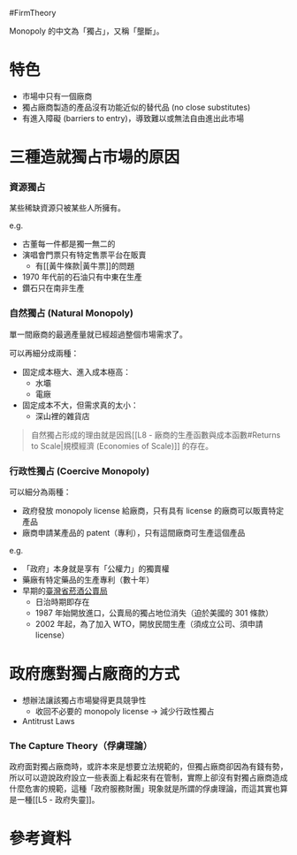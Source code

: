 #FirmTheory

Monopoly 的中文為「獨占」，又稱「壟斷」。

# 特色

- 市場中只有一個廠商
- 獨占廠商製造的產品沒有功能近似的替代品 (no close substitutes)
- 有進入障礙 (barriers to entry)，導致難以或無法自由進出此市場

# 三種造就獨占市場的原因

### 資源獨占

某些稀缺資源只被某些人所擁有。

e.g. 

- 古董每一件都是獨一無二的
- 演唱會門票只有特定售票平台在販賣
    - 有[[黃牛條款|黃牛票]]的問題
- 1970 年代前的石油只有中東在生產
- 鑽石只在南非生產

### 自然獨占 (Natural Monopoly)

單一間廠商的最適產量就已經超過整個市場需求了。

可以再細分成兩種：

- 固定成本極大、進入成本極高：
    - 水壩
    - 電廠
- 固定成本不大，但需求真的太小：
    - 深山裡的雜貨店

>自然獨占形成的理由就是因爲[[L8 - 廠商的生產函數與成本函數#Returns to Scale|規模經濟 (Economies of Scale)]] 的存在。

### 行政性獨占 (Coercive Monopoly)

可以細分為兩種：

- 政府發放 monopoly license 給廠商，只有具有 license 的廠商可以販賣特定產品
- 廠商申請某產品的 patent（專利），只有這間廠商可生產這個產品

e.g.

- 「政府」本身就是享有「公權力」的獨賣權
- 藥廠有特定藥品的生產專利（數十年）
- 早期的[臺灣省菸酒公賣局](https://www.thenewslens.com/article/188943)
    - 日治時期即存在
    - 1987 年始開放進口，公賣局的獨占地位消失（迫於美國的 301 條款）
    - 2002 年起，為了加入 WTO，開放民間生產（須成立公司、須申請 license）

# 政府應對獨占廠商的方式

- 想辦法讓該獨占市場變得更具競爭性
    - 收回不必要的 monopoly license → 減少行政性獨占
- Antitrust Laws
### The Capture Theory（俘虜理論）

政府面對獨占廠商時，或許本來是想要立法規範的，但獨占廠商卻因為有錢有勢，所以可以遊說政府設立一些表面上看起來有在管制，實際上卻沒有對獨占廠商造成什麼危害的規範，這種「政府服務財團」現象就是所謂的俘虜理論，而這其實也算是一種[[L5 - 政府失靈]]。

# 參考資料


